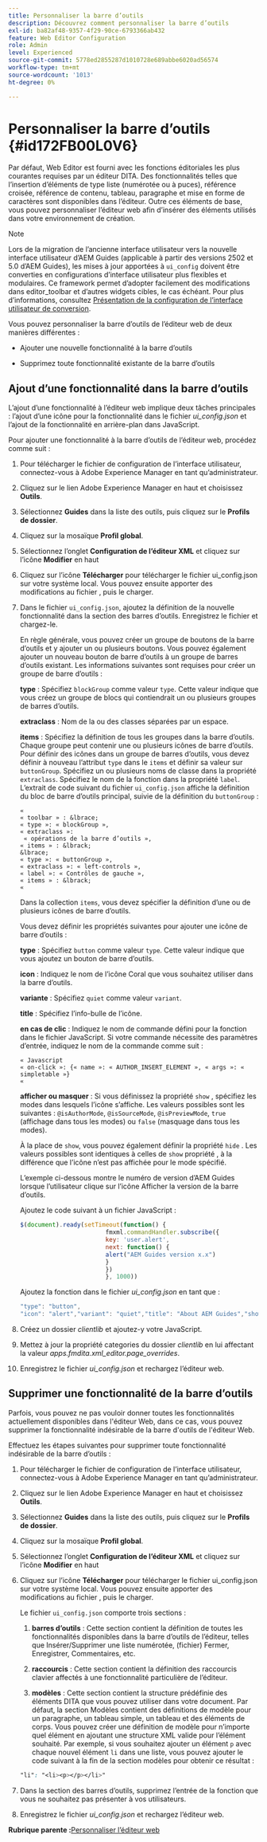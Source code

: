 ```yaml
---
title: Personnaliser la barre d’outils
description: Découvrez comment personnaliser la barre d’outils
exl-id: ba82af48-9357-4f29-90ce-6793366ab432
feature: Web Editor Configuration
role: Admin
level: Experienced
source-git-commit: 5778ed2855287d1010728e689abbe6020ad56574
workflow-type: tm+mt
source-wordcount: '1013'
ht-degree: 0%

---
```


# Personnaliser la barre d’outils {#id172FB00L0V6}

Par défaut, Web Editor est fourni avec les fonctions éditoriales les plus courantes requises par un éditeur DITA. Des fonctionnalités telles que l’insertion d’éléments de type liste \(numérotée ou à puces\), référence croisée, référence de contenu, tableau, paragraphe et mise en forme de caractères sont disponibles dans l’éditeur. Outre ces éléments de base, vous pouvez personnaliser l’éditeur web afin d’insérer des éléments utilisés dans votre environnement de création.

>[!NOTE]
>
> Lors de la migration de l’ancienne interface utilisateur vers la nouvelle interface utilisateur d’AEM Guides (applicable à partir des versions 2502 et 5.0 d’AEM Guides), les mises à jour apportées à `ui_config` doivent être converties en configurations d’interface utilisateur plus flexibles et modulaires. Ce framework permet d’adopter facilement des modifications dans editor_toolbar et d’autres widgets cibles, le cas échéant. Pour plus d’informations, consultez [Présentation de la configuration de l’interface utilisateur de conversion](https://experienceleague.adobe.com/en/docs/experience-manager-guides-learn/videos/advanced-user-guide/conver-ui-config).

Vous pouvez personnaliser la barre d’outils de l’éditeur web de deux manières différentes :

- Ajouter une nouvelle fonctionnalité à la barre d’outils

- Supprimez toute fonctionnalité existante de la barre d’outils


## Ajout d’une fonctionnalité dans la barre d’outils

L’ajout d’une fonctionnalité à l’éditeur web implique deux tâches principales : l’ajout d’une icône pour la fonctionnalité dans le fichier *ui\_config.json* et l’ajout de la fonctionnalité en arrière-plan dans JavaScript.

Pour ajouter une fonctionnalité à la barre d’outils de l’éditeur web, procédez comme suit :

1. Pour télécharger le fichier de configuration de l’interface utilisateur, connectez-vous à Adobe Experience Manager en tant qu’administrateur.

1. Cliquez sur le lien Adobe Experience Manager en haut et choisissez **Outils**.
1. Sélectionnez **Guides** dans la liste des outils, puis cliquez sur le **Profils de dossier**.
1. Cliquez sur la mosaïque **Profil global**.
1. Sélectionnez l’onglet **Configuration de l’éditeur XML** et cliquez sur l’icône **Modifier** en haut
1. Cliquez sur l’icône **Télécharger** pour télécharger le fichier ui\_config.json sur votre système local. Vous pouvez ensuite apporter des modifications au fichier , puis le charger.
1. Dans le fichier `ui_config.json`, ajoutez la définition de la nouvelle fonctionnalité dans la section des barres d’outils. Enregistrez le fichier et chargez-le.

   En règle générale, vous pouvez créer un groupe de boutons de la barre d’outils et y ajouter un ou plusieurs boutons. Vous pouvez également ajouter un nouveau bouton de barre d’outils à un groupe de barres d’outils existant. Les informations suivantes sont requises pour créer un groupe de barre d’outils :

   **type** :   Spécifiez `blockGroup` comme valeur `type`. Cette valeur indique que vous créez un groupe de blocs qui contiendrait un ou plusieurs groupes de barres d’outils.

   **extraclass** :   Nom de la ou des classes séparées par un espace.

   **items** :   Spécifiez la définition de tous les groupes dans la barre d’outils. Chaque groupe peut contenir une ou plusieurs icônes de barre d’outils. Pour définir des icônes dans un groupe de barres d’outils, vous devez définir à nouveau l’attribut `type` dans le `items` et définir sa valeur sur `buttonGroup`. Spécifiez un ou plusieurs noms de classe dans la propriété `extraclass`. Spécifiez le nom de la fonction dans la propriété `label`. L’extrait de code suivant du fichier `ui_config.json` affiche la définition du bloc de barre d’outils principal, suivie de la définition du `buttonGroup` :

       « 
       « toolbar » : &lbrace;
       « type »: « blockGroup »,
       « extraclass »:
        « opérations de la barre d’outils »,
       « items » : &lbrack;
       &lbrace;
       « type »: « buttonGroup »,
       « extraclass »: « left-controls »,
       « label »: « Contrôles de gauche »,
       « items » : &lbrack;
       « 
   
   Dans la collection `items`, vous devez spécifier la définition d’une ou de plusieurs icônes de barre d’outils.

   Vous devez définir les propriétés suivantes pour ajouter une icône de barre d’outils :

   **type** :   Spécifiez `button` comme valeur `type`. Cette valeur indique que vous ajoutez un bouton de barre d’outils.

   **icon** :   Indiquez le nom de l’icône Coral que vous souhaitez utiliser dans la barre d’outils.

   **variante** :   Spécifiez `quiet` comme valeur `variant`.

   **title** :   Spécifiez l’info-bulle de l’icône.

   **en cas de clic** :   Indiquez le nom de commande défini pour la fonction dans le fichier JavaScript. Si votre commande nécessite des paramètres d’entrée, indiquez le nom de la commande comme suit :

       « Javascript 
       « on-click »: {« name »: « AUTHOR_INSERT_ELEMENT », « args »: « simpletable »}
       « 
   
   **afficher ou masquer** :   Si vous définissez la propriété `show` , spécifiez les modes dans lesquels l’icône s’affiche. Les valeurs possibles sont les suivantes : `@isAuthorMode`, `@isSourceMode`, `@isPreviewMode`, `true` \(affichage dans tous les modes\) ou `false` \(masquage dans tous les modes\).

   À la place de `show`, vous pouvez également définir la propriété `hide` . Les valeurs possibles sont identiques à celles de `show` propriété , à la différence que l’icône n’est pas affichée pour le mode spécifié.

   L’exemple ci-dessous montre le numéro de version d’AEM Guides lorsque l’utilisateur clique sur l’icône Afficher la version de la barre d’outils.

   Ajoutez le code suivant à un fichier JavaScript :

   ```Javascript
   $(document).ready(setTimeout(function() {
                           fmxml.commandHandler.subscribe({
                           key: 'user.alert',
                           next: function() {
                           alert("AEM Guides version x.x")
                           }
                           })
                           }, 1000))
   ```

   Ajoutez la fonction dans le fichier *ui\_config.json* en tant que :

   ```Javascript
   "type": "button",
   "icon": "alert","variant": "quiet","title": "About AEM Guides","show": "true","on-click": "user.alert"
   ```

1. Créez un dossier *clientlib* et ajoutez-y votre JavaScript.

1. Mettez à jour la propriété categories du dossier *clientlib* en lui affectant la valeur *apps.fmdita.xml\_editor.page\_overrides*.

1. Enregistrez le fichier *ui\_config.json* et rechargez l’éditeur web.


## Supprimer une fonctionnalité de la barre d’outils

Parfois, vous pouvez ne pas vouloir donner toutes les fonctionnalités actuellement disponibles dans l&#39;éditeur Web, dans ce cas, vous pouvez supprimer la fonctionnalité indésirable de la barre d&#39;outils de l&#39;éditeur Web.

Effectuez les étapes suivantes pour supprimer toute fonctionnalité indésirable de la barre d’outils :

1. Pour télécharger le fichier de configuration de l’interface utilisateur, connectez-vous à Adobe Experience Manager en tant qu’administrateur.

1. Cliquez sur le lien Adobe Experience Manager en haut et choisissez **Outils**.
1. Sélectionnez **Guides** dans la liste des outils, puis cliquez sur le **Profils de dossier**.
1. Cliquez sur la mosaïque **Profil global**.
1. Sélectionnez l’onglet **Configuration de l’éditeur XML** et cliquez sur l’icône **Modifier** en haut
1. Cliquez sur l’icône **Télécharger** pour télécharger le fichier ui\_config.json sur votre système local. Vous pouvez ensuite apporter des modifications au fichier , puis le charger.

   Le fichier `ui_config.json` comporte trois sections :

   1. **barres d’outils** :   Cette section contient la définition de toutes les fonctionnalités disponibles dans la barre d’outils de l’éditeur, telles que Insérer/Supprimer une liste numérotée, \(fichier\) Fermer, Enregistrer, Commentaires, etc.

   1. **raccourcis** :   Cette section contient la définition des raccourcis clavier affectés à une fonctionnalité particulière de l’éditeur.

   1. **modèles** :   Cette section contient la structure prédéfinie des éléments DITA que vous pouvez utiliser dans votre document. Par défaut, la section Modèles contient des définitions de modèle pour un paragraphe, un tableau simple, un tableau et des éléments de corps. Vous pouvez créer une définition de modèle pour n’importe quel élément en ajoutant une structure XML valide pour l’élément souhaité. Par exemple, si vous souhaitez ajouter un élément `p` avec chaque nouvel élément `li` dans une liste, vous pouvez ajouter le code suivant à la fin de la section modèles pour obtenir ce résultat :

   ```css
   "li": "<li><p></p></li>"
   ```

1. Dans la section des barres d’outils, supprimez l’entrée de la fonction que vous ne souhaitez pas présenter à vos utilisateurs.

1. Enregistrez le fichier *ui\_config.json* et rechargez l’éditeur web.


**Rubrique parente :**&#x200B;[ Personnaliser l’éditeur web](conf-web-editor.md)
